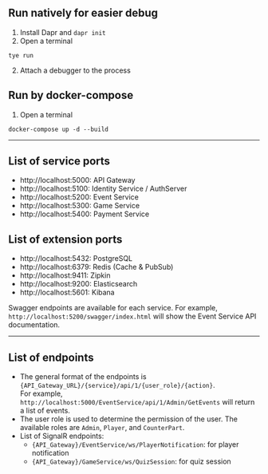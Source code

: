 
## Run natively for easier debug
1. Install Dapr and `dapr init`
2. Open a terminal
```
tye run
 ```
2. Attach a debugger to the process

## Run by docker-compose
1. Open a terminal
```
docker-compose up -d --build
```
---
## List of service ports
- http://localhost:5000: API Gateway
- http://localhost:5100: Identity Service / AuthServer
- http://localhost:5200: Event Service
- http://localhost:5300: Game Service
- http://localhost:5400: Payment Service

## List of extension ports
- http://localhost:5432: PostgreSQL
- http://localhost:6379: Redis (Cache & PubSub)
- http://localhost:9411: Zipkin
- http://localhost:9200: Elasticsearch
- http://localhost:5601: Kibana

Swagger endpoints are available for each service. For example, `http://localhost:5200/swagger/index.html` will show the Event Service API documentation.

---
## List of endpoints
- The general format of the endpoints is `{API_Gateway_URL}/{service}/api/1/{user_role}/{action}`.<br/>
For example, `http://localhost:5000/EventService/api/1/Admin/GetEvents` will return a list of events.
- The user role is used to determine the permission of the user. The available roles are `Admin`, `Player`, and `CounterPart`.
- List of SignalR endpoints:
  - `{API_Gateway}/EventService/ws/PlayerNotification`: for player notification
  - `{API_Gateway}/GameService/ws/QuizSession`: for quiz session
